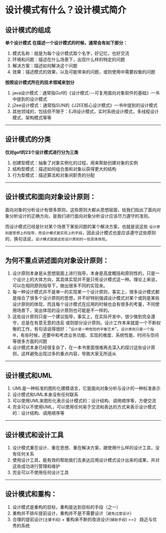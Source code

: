 # 设计模式有什么？设计模式简介

## 设计模式的组成
**单个设计模式**
**在描述一个设计模式的时候，通常会有如下部分：**
1. 模式名称：就是为每个设计模式取个名字，好记忆，也好交流
2. 环境和问题：描述在什么场景下，出现什么样的特定的问题
3. 解决方案：描述如何解决这个问题
4. 效果：描述模式的效果，以及可能带来的问题，或则使用中需要权衡的问题
	
**按照设计模式所在的技术领域来划分**
1. java设计模式：通常指Gof的《设计模式---可复用面向对象软件的基础》一书中提到的设计模式
2. j2ee设计模式：通常指SUN的《J2EE核心设计模式》一书中提到的设计模式
3. 其他领域的，包括但不限于：EJB设计模式，实时系统设计模式，多线程设计模式、架构模式等等

------------


## 设计模式的分类
**仅对gof的23个设计模式进行分为三类**
1. 创建型模式：抽象了对象实例化的过程，用来帮助创建对象的实例
2. 结构型模式：描述如何组合类和对象以获得更大的结构
3. 行为型模式：描述算法和对象间职责的分配

------------


## 设计模式和面向对象设计原则：
面向对象的分析设计有很多原则，这些原则大都从思想层面，给我们指出了面向对象分析设计的正确方向，是我们进行面向对象分析设计应该尽力遵守的准则。

而设计模式已经是针对某个场景下某些问题的某个解决方案，也就是说这些 `设计原则是思想上的指导，而设计模式是实现上的手段`，因此设计模式也是应该遵守这些原则的，换句话说，`设计模式就是这些设计原则的一些具体体现`。

------------



## 为何不重点讲述面向对象设计原则：
1. 设计原则本身是从思想层面上进行指导，本身是高度概括和原则性的，只是一个设计上的大体方向，其具体实现并不是只有设计模式这一种。理论上来说，可以在相同原则指导下，做出很多不同的实现来。
2. 每一种设计模式并不是单一的实现某一个设计原则，事实上，很多设计模式都是熔合了很多个设计原则的思想，并不好特别强调设计模式对某个或则是某些设计原则的体现，而且每个设计模式在应用的时候也会有很多的考量，不同使用场景下，突出体现的设计原则也可能是不一样的。
3. 这些设计原则只是一个建议指导，事实上，在实际开发中，很少做到完全遵守，总是在有意无意的违反 或则部分设计原则。设计工作本来就是一个不断权衡的工作，有句话说得很好：“`设计是一种危险的平衡艺术`”，`设计原则只是一个指导`，有些时候，还要中和考虑业务功能、实现的难度、系统性能、时间与空间等很多方面的问题
4. 设计模式本身已经很复杂了，在一本书里面很难再去深入的探讨这些设计原则，这样避免出现过多的重点内容，导致大家无所适从

------------


## 设计模式和UML
1. UML是一种标准的图形化建模语言，它是面向对象分析与设计的一种标准表示
2. 设计模式和UML本身没有任何联系
3. 可以使用UML来图形化表示设计模式的：设计结构、调用顺序等，方便交流
4. 完全可以不使用UML，可以使用任何易于交流和表达的方式来表示设计模式的：设计结构、调用顺序等

------------


## 设计模式和设计工具
1. 设计模式重在设计、重在思想、重在解决方案，跟使用什么样的设计工具，没有任何关系
2. 使用设计工具，能有效的帮助我们去表达应用设计模式设计出来的成果，并对这些成功进行管理和维护
3. 完全可以不使用任何设计工具

------------


## 设计模式和重构：
1. 设计模式是重构的目标，重构是达到目标的手段（之一）
2. 重构并不排斥提前设计，重构并不是不需要设计（`避免过度设计`）
3. 合理的提前设计(`主要手段`) + 重构来不断的改进设计(`辅助手段`) ==》 趋近与优秀的系统